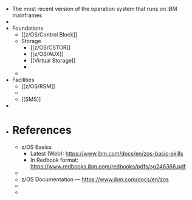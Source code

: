 - The most recent version of the operation system that runs on IBM mainframes
-
- Foundations
	- [[z/OS/Control Block]]
	- Storage
		- [[z/OS/CSTOR]]
		- [[z/OS/AUX]]
		- [[Virtual Storage]]
		-
	-
- Facilities
	- [[z/OS/RSM]]
	-
	- [[SMS]]
-
- # References
	- z/OS Basics
		- Latest (Web): https://www.ibm.com/docs/en/zos-basic-skills
		- In Redbook format: https://www.redbooks.ibm.com/redbooks/pdfs/sg246366.pdf
	-
	- z/OS Documentation — https://www.ibm.com/docs/en/zos
	-
	-
